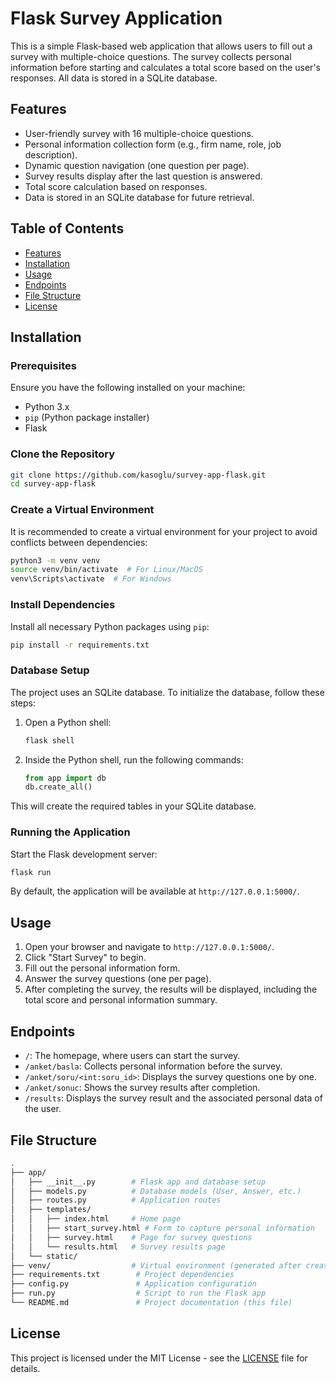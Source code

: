
# Flask Survey Application

This is a simple Flask-based web application that allows users to fill out a survey with multiple-choice questions. The survey collects personal information before starting and calculates a total score based on the user's responses. All data is stored in a SQLite database.

## Features

- User-friendly survey with 16 multiple-choice questions.
- Personal information collection form (e.g., firm name, role, job description).
- Dynamic question navigation (one question per page).
- Survey results display after the last question is answered.
- Total score calculation based on responses.
- Data is stored in an SQLite database for future retrieval.
  
## Table of Contents

- [Features](#features)
- [Installation](#installation)
- [Usage](#usage)
- [Endpoints](#endpoints)
- [File Structure](#file-structure)
- [License](#license)

## Installation

### Prerequisites

Ensure you have the following installed on your machine:

- Python 3.x
- `pip` (Python package installer)
- Flask

### Clone the Repository

```bash
git clone https://github.com/kasoglu/survey-app-flask.git
cd survey-app-flask
```

### Create a Virtual Environment

It is recommended to create a virtual environment for your project to avoid conflicts between dependencies:

```bash
python3 -m venv venv
source venv/bin/activate  # For Linux/MacOS
venv\Scripts\activate  # For Windows
```

### Install Dependencies

Install all necessary Python packages using `pip`:

```bash
pip install -r requirements.txt
```

### Database Setup

The project uses an SQLite database. To initialize the database, follow these steps:

1. Open a Python shell:

   ```bash
   flask shell
   ```

2. Inside the Python shell, run the following commands:

   ```python
   from app import db
   db.create_all()
   ```

This will create the required tables in your SQLite database.

### Running the Application

Start the Flask development server:

```bash
flask run
```

By default, the application will be available at `http://127.0.0.1:5000/`.

## Usage

1. Open your browser and navigate to `http://127.0.0.1:5000/`.
2. Click "Start Survey" to begin.
3. Fill out the personal information form.
4. Answer the survey questions (one per page).
5. After completing the survey, the results will be displayed, including the total score and personal information summary.

## Endpoints

- `/`: The homepage, where users can start the survey.
- `/anket/basla`: Collects personal information before the survey.
- `/anket/soru/<int:soru_id>`: Displays the survey questions one by one.
- `/anket/sonuc`: Shows the survey results after completion.
- `/results`: Displays the survey result and the associated personal data of the user.

## File Structure

```bash
.
├── app/
│   ├── __init__.py        # Flask app and database setup
│   ├── models.py          # Database models (User, Answer, etc.)
│   ├── routes.py          # Application routes
│   ├── templates/
│   │   ├── index.html     # Home page
│   │   ├── start_survey.html # Form to capture personal information
│   │   ├── survey.html    # Page for survey questions
│   │   └── results.html   # Survey results page
│   └── static/
├── venv/                  # Virtual environment (generated after creating virtualenv)
├── requirements.txt        # Project dependencies
├── config.py               # Application configuration
├── run.py                  # Script to run the Flask app
└── README.md               # Project documentation (this file)
```

## License

This project is licensed under the MIT License - see the [LICENSE](LICENSE) file for details.
